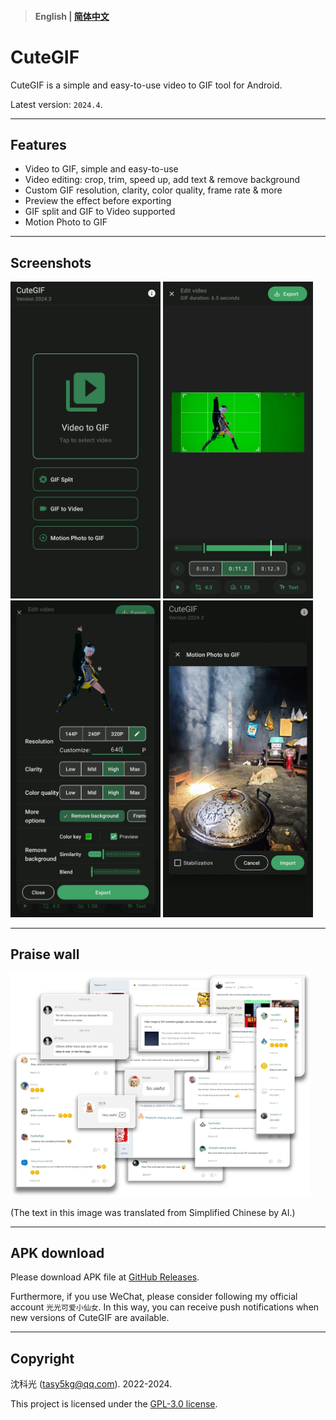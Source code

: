 > #### English | [简体中文](/assets/zh-rCN/README.md)

# CuteGIF

CuteGIF is a simple and easy-to-use video to GIF tool for Android.

Latest version: `2024.4`.

---

## Features

- Video to GIF, simple and easy-to-use
- Video editing: crop, trim, speed up, add text & remove background
- Custom GIF resolution, clarity, color quality, frame rate & more
- Preview the effect before exporting
- GIF split and GIF to Video supported
- Motion Photo to GIF

---

## Screenshots

<img src="assets/en/img1.webp" width="240"/> <img src="assets/en/img2.webp" width="240"/> <img src="assets/en/img3.webp" width="240"/> <img src="assets/en/img6.webp" width="240"/>

---

## Praise wall

<img src="assets/en/img11.webp" width="480"/>

(The text in this image was translated from Simplified Chinese by AI.)

---

## APK download

Please download APK file at [GitHub Releases](https://github.com/tasy5kg/CuteGIF/releases/latest).

Furthermore, if you use WeChat, please consider following my official account `光光可爱小仙女`. In this way, you can receive push notifications when new
versions of CuteGIF are available.

---

## Copyright

沈科光 ([tasy5kg@qq.com](mailto:tasy5kg@qq.com)). 2022-2024.

This project is licensed under the [GPL-3.0 license](/COPYING).
